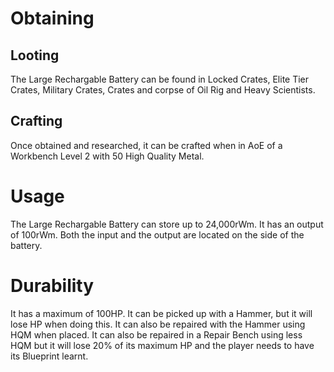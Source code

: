# Obtaining


## Looting

The Large Rechargable Battery can be found in Locked Crates, Elite Tier Crates, Military Crates, Crates and corpse of Oil Rig and Heavy Scientists.
## Crafting

Once obtained and researched, it can be crafted when in AoE of a Workbench Level 2 with 50 High Quality Metal.
# Usage

The Large Rechargable Battery can store up to 24,000rWm. It has an output of 100rWm. Both the input and the output are located on the side of the battery.
# Durability

It has a maximum of 100HP. It can be picked up with a Hammer, but it will lose HP when doing this.
It can also be repaired with the Hammer using HQM when placed. It can also be repaired in a Repair Bench using less HQM but it will lose 20% of its maximum HP and the player needs to have its Blueprint learnt.
